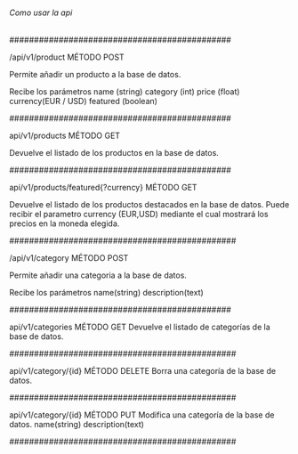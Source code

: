 

###### Como usar la api #####
#############################################


/api/v1/product   MÉTODO POST

Permite añadir un producto a la base de datos.

Recibe los parámetros
name (string)
category (int)
price (float)
currency(EUR / USD)
featured (boolean)

#############################################


api/v1/products MÉTODO GET

Devuelve el listado de los productos en la base de datos.

#############################################


api/v1/products/featured{?currency} MÉTODO GET

Devuelve el listado de los productos destacados en la base de datos.
Puede recibir el parametro currency (EUR,USD) mediante el cual mostrará los precios en la moneda elegida.

##############################################


/api/v1/category   MÉTODO POST

Permite añadir una categoria a la base de datos.

Recibe los parámetros
name(string)
description(text)

#############################################


api/v1/categories MÉTODO GET
Devuelve el listado de categorías de la base de datos.

##############################################


api/v1/category/{id} MÉTODO DELETE
Borra una categoría de la base de datos.

##############################################


api/v1/category/{id} MÉTODO PUT
Modifica una categoría de la base de datos.
name(string)
description(text)

##############################################




